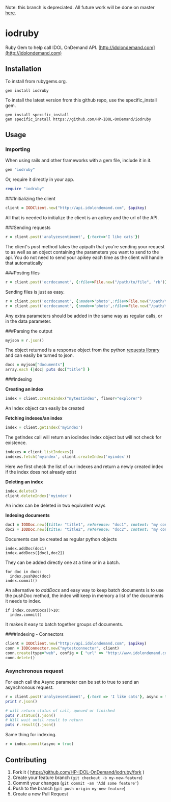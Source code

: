 Note: this branch is depreciated. All future work will be done on master [here](https://github.com/HP-Haven-OnDemand/havenondemand-node/).

# iodruby

Ruby Gem to help call IDOL OnDemand API.
 [http://idolondemand.com](http://idolondemand.com)


## Installation

To install from rubygems.org.

```
gem install iodruby
```

To install the latest version from this github repo, use the specific_install gem.

```
gem install specific_install
gem specific_install https://github.com/HP-IDOL-OnDemand/iodruby
```


## Usage


### Importing
When using rails and other frameworks with a gem file, include it in it.
```ruby
gem "iodruby"
```
Or, require it directly in your app.
```ruby
require "iodruby"
```

###Initializing the client

```ruby
client = IODClient.new("http://api.idolondemand.com", $apikey)
```

All that is needed to initialize the client is an apikey and the url of the API.


###Sending requests

```ruby
r = client.post('analyzesentiment', {:text=>'I like cats'})
```
The client's *post* method takes the apipath that you're sending your request to as well as an object containing the parameters you want to send to the api. You do not need to send your apikey each time as the client will handle that automatically

###Posting files
```ruby
r = client.post('ocrdocument', {:file=>File.new("/path/to/file", 'rb')})
```
Sending files is just as easy.

```ruby
r = client.post('ocrdocument', {:mode=>'photo',:file=>File.new("/path/to/file", 'rb')})
r = client.post('ocrdocument', {:mode=>'photo',:file=>File.new("/path/to/file", 'rb')})
```
Any extra parameters should be added in the same way as regular calls, or in the data parameter.

###Parsing the output

```ruby
myjson = r.json()
```

The object returned is a response object from the python [requests library](http://docs.python-requests.org/en/latest/) and can easily be turned to json.

```ruby
docs = myjson["documents"]
array.each {|doc| puts doc["title"] }
```

###Indexing

**Creating an index**

```ruby
index = client.createIndex("mytestindex", flavor="explorer")
```

An Index object can easily be created

**Fetching indexes/an index**

```ruby
index = client.getIndex('myindex')
```
The getIndex call will return an iodindex Index object but will not check for existence.

```ruby
indexes = client.listIndexes()
indexes.fetch('myindex', client.createIndex('myindex'))
```

Here we first check the list of our indexes and return a newly created index if the index does not already exist

**Deleting an index**

```ruby
index.delete()
client.deleteIndex('myindex')
```
An index can be deleted in two equivalent ways

**Indexing documents**

```ruby
doc1 = IODDoc.new({title: "title1", reference: "doc1", content: "my content 1"})
doc2 = IODDoc.new({title: "title2", reference: "doc2", content: "my content 2"})
```
Documents can be created as regular python objects

```
index.addDoc(doc1)
index.addDocs([doc1,doc2])
```

They can be added directly one at a time or in a batch.

```
for doc in docs:
  index.pushDoc(doc)
index.commit()
```

An alternative to *addDocs* and easy way to keep batch documents is to use the pushDoc method, the index will keep in memory a list of the documents it needs to index.

```
if index.countDocs()>10:
  index.commit()
```

It makes it easy to batch together groups of documents.

####Indexing - Connectors

```ruby
client = IODClient.new("http://api.idolondemand.com", $apikey)
conn = IODConnector.new("mytestconnector", client)
conn.create(type="web", config = { "url" => "http://www.idolondemand.com" })
conn.delete()
```


### Asynchronous request

For each call the Async parameter can be set to true to send an asynchronous request.

```ruby
r = client.post('analyzesentiment', {:text => 'I like cats'}, async = true)
print r.json()

# will return status of call, queued or finished
puts r.status().json()
# Will wait until result to return
puts r.result().json()
```

Same thing for indexing.

```ruby
r = index.commit(async = true)
```



## Contributing

1. Fork it ( https://github.com/HP-IDOL-OnDemand/iodruby/fork )
2. Create your feature branch (`git checkout -b my-new-feature`)
3. Commit your changes (`git commit -am 'Add some feature'`)
4. Push to the branch (`git push origin my-new-feature`)
5. Create a new Pull Request
